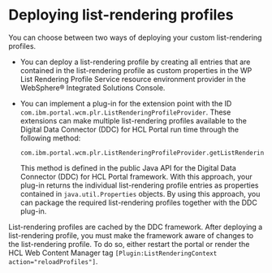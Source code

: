 # Deploying list-rendering profiles

You can choose between two ways of deploying your custom list-rendering profiles.

-   You can deploy a list-rendering profile by creating all entries that are contained in the list-rendering profile as custom properties in the WP List Rendering Profile Service resource environment provider in the WebSphere® Integrated Solutions Console.
-   You can implement a plug-in for the extension point with the ID `com.ibm.portal.wcm.plr.ListRenderingProfileProvider`. These extensions can make multiple list-rendering profiles available to the Digital Data Connector \(DDC\) for HCL Portal run time through the following method:

    ```
    com.ibm.portal.wcm.plr.ListRenderingProfileProvider.getListRenderingProfiles()
    ```

    This method is defined in the public Java API for the Digital Data Connector \(DDC\) for HCL Portal framework. With this approach, your plug-in returns the individual list-rendering profile entries as properties contained in `java.util.Properties` objects. By using this approach, you can package the required list-rendering profiles together with the DDC plug-in.


List-rendering profiles are cached by the DDC framework. After deploying a list-rendering profile, you must make the framework aware of changes to the list-rendering profile. To do so, either restart the portal or render the HCL Web Content Manager tag `[Plugin:ListRenderingContext action="reloadProfiles"]`.


